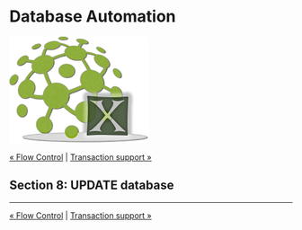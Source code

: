 # Database Automation

![logo](image/logo-x.png)

<div class="site-links">
<a class="link-previous" href="Database-Automation-flowcontrol.md">&laquo; Flow Control</a> | 
<a class="link-next" href="Database-Automation-tranaction.md">Transaction support &raquo;</a>
</div>

## Section 8: UPDATE database


***

<div class="site-links">
<a class="link-previous" href="Database-Automation-flowcontrol.md">&laquo; Flow Control</a> | 
<a class="link-next" href="Database-Automation-tranaction.md">Transaction support &raquo;</a>
</div>
